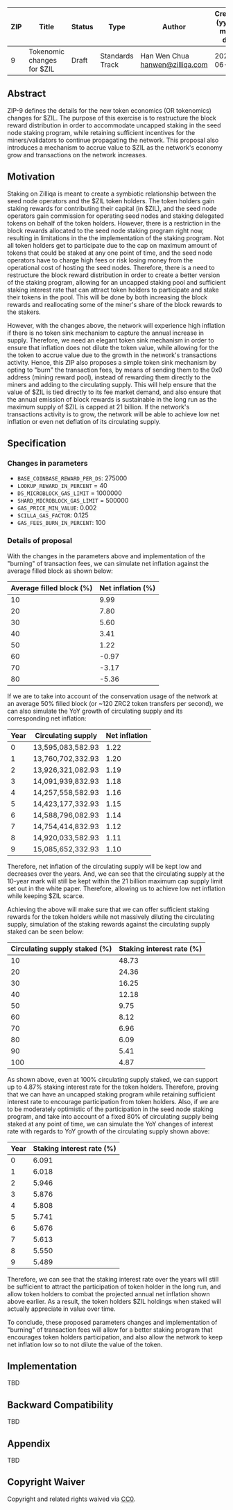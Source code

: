 | ZIP | Title                       | Status | Type            | Author                            | Created (yyyy-mm-dd) | Updated (yyyy-mm-dd) |
| --- | --------------------------- | ------ | --------------- | --------------------------------- | -------------------- | -------------------- |
| 9   | Tokenomic changes for \$ZIL | Draft  | Standards Track | Han Wen Chua <hanwen@zilliqa.com> | 2020-06-27           | 2020-08-02           |

## Abstract

ZIP-9 defines the details for the new token economics (OR tokenomics) changes for $ZIL. The purpose of this exercise is to restructure the block reward distribution in order to accommodate uncapped staking in the seed node staking program, while retaining sufficient incentives for the miners/validators to continue propagating the network. This proposal also introduces a mechanism to accrue value to $ZIL as the network's economy grow and transactions on the network increases.

## Motivation

Staking on Zilliqa is meant to create a symbiotic relationship between the seed node operators and the $ZIL token holders. The token holders gain staking rewards for contributing their capital (in $ZIL), and the seed node operators gain commission for operating seed nodes and staking delegated tokens on behalf of the token holders. However, there is a restriction in the block rewards allocated to the seed node staking program right now, resulting in limitations in the the implementation of the staking program. Not all token holders get to participate due to the cap on maximum amount of tokens that could be staked at any one point of time, and the seed node operators have to charge high fees or risk losing money from the operational cost of hosting the seed nodes. Therefore, there is a need to restructure the block reward distribution in order to create a better version of the staking program, allowing for an uncapped staking pool and sufficient staking interest rate that can attract token holders to participate and stake their tokens in the pool. This will be done by both increasing the block rewards and reallocating some of the miner's share of the block rewards to the stakers.

However, with the changes above, the network will experience high inflation if there is no token sink mechanism to capture the annual increase in supply. Therefore, we need an elegant token sink mechanism in order to ensure that inflation does not dilute the token value, while allowing for the the token to accrue value due to the growth in the network's transactions activity. Hence, this ZIP also proposes a simple token sink mechanism by opting to "burn" the transaction fees, by means of sending them to the 0x0 address (mining reward pool), instead of rewarding them directly to the miners and adding to the circulating supply. This will help ensure that the value of $ZIL is tied directly to its fee market demand, and also ensure that the annual emission of block rewards is sustainable in the long run as the maximum supply of $ZIL is capped at 21 billion. If the network's transactions activity is to grow, the network will be able to achieve low net inflation or even net deflation of its circulating supply.

## Specification

### Changes in parameters

- `BASE_COINBASE_REWARD_PER_DS`: 275000
- `LOOKUP_REWARD_IN_PERCENT` = 40
- `DS_MICROBLOCK_GAS_LIMIT` = 1000000
- `SHARD_MICROBLOCK_GAS_LIMIT` = 500000
- `GAS_PRICE_MIN_VALUE`: 0.002
- `SCILLA_GAS_FACTOR`: 0.125
- `GAS_FEES_BURN_IN_PERCENT`: 100

### Details of proposal

With the changes in the parameters above and implementation of the "burning" of transaction fees, we can simulate net inflation against the average filled block as shown below:

| Average filled block (%) | Net inflation (%) |
| ------------------------ | ----------------- |
| 10                       | 9.99              |
| 20                       | 7.80              |
| 30                       | 5.60              |
| 40                       | 3.41              |
| 50                       | 1.22              |
| 60                       | -0.97             |
| 70                       | -3.17             |
| 80                       | -5.36             |

If we are to take into account of the conservation usage of the network at an average 50% filled block (or ~120 ZRC2 token transfers per second), we can also simulate the YoY growth of circulating supply and its corresponding net inflation:

| Year | Circulating supply | Net inflation |
| ---- | ------------------ | ------------- |
| 0    | 13,595,083,582.93  | 1.22          |
| 1    | 13,760,702,332.93  | 1.20          |
| 2    | 13,926,321,082.93  | 1.19          |
| 3    | 14,091,939,832.93  | 1.18          |
| 4    | 14,257,558,582.93  | 1.16          |
| 5    | 14,423,177,332.93  | 1.15          |
| 6    | 14,588,796,082.93  | 1.14          |
| 7    | 14,754,414,832.93  | 1.12          |
| 8    | 14,920,033,582.93  | 1.11          |
| 9    | 15,085,652,332.93  | 1.10          |

Therefore, net inflation of the circulating supply will be kept low and decreases over the years. And, we can see that the circulating supply at the 10-year mark will still be kept within the 21 billion maximum cap supply limit set out in the white paper. Therefore, allowing us to achieve low net inflation while keeping \$ZIL scarce.

Achieving the above will make sure that we can offer sufficient staking rewards for the token holders while not massively diluting the circulating supply, simulation of the staking rewards against the circulating supply staked can be seen below:

| Circulating supply staked (%) | Staking interest rate (%) |
| ----------------------------- | ------------------------- |
| 10                            | 48.73                     |
| 20                            | 24.36                     |
| 30                            | 16.25                     |
| 40                            | 12.18                     |
| 50                            | 9.75                      |
| 60                            | 8.12                      |
| 70                            | 6.96                      |
| 80                            | 6.09                      |
| 90                            | 5.41                      |
| 100                           | 4.87                      |

As shown above, even at 100% circulating supply staked, we can support up to 4.87% staking interest rate for the token holders. Therefore, proving that we can have an uncapped staking program while retaining sufficient interest rate to encourage participation from token holders. Also, if we are to be moderately optimistic of the participation in the seed node staking program, and take into account of a fixed 80% of circulating supply being staked at any point of time, we can simulate the YoY changes of interest rate with regards to YoY growth of the circulating supply shown above:

| Year | Staking interest rate (%) |
| ---- | ------------------------- |
| 0    | 6.091                     |
| 1    | 6.018                     |
| 2    | 5.946                     |
| 3    | 5.876                     |
| 4    | 5.808                     |
| 5    | 5.741                     |
| 6    | 5.676                     |
| 7    | 5.613                     |
| 8    | 5.550                     |
| 9    | 5.489                     |

Therefore, we can see that the staking interest rate over the years will still be sufficient to attract the participation of token holder in the long run, and allow token holders to combat the projected annual net inflation shown above earlier. As a result, the token holders \$ZIL holdings when staked will actually appreciate in value over time.

To conclude, these proposed parameters changes and implementation of "burning" of transaction fees will allow for a better staking program that encourages token holders participation, and also allow the network to keep net inflation low so to not dilute the value of the token.

## Implementation

TBD

## Backward Compatibility

TBD

## Appendix

TBD

## Copyright Waiver

Copyright and related rights waived via [CC0](https://creativecommons.org/publicdomain/zero/1.0/).
